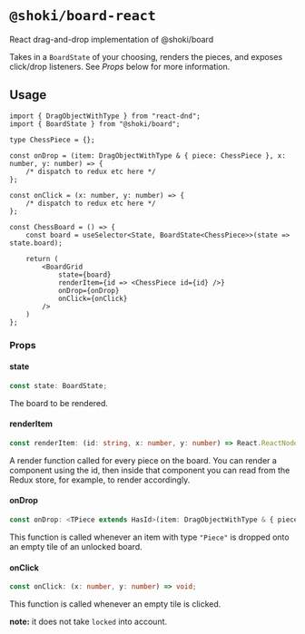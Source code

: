 # `@shoki/board-react`

React drag-and-drop implementation of @shoki/board

Takes in a `BoardState` of your choosing, renders the pieces, and exposes click/drop listeners. See _Props_ below for more information.

## Usage

```tsx
import { DragObjectWithType } from "react-dnd";
import { BoardState } from "@shoki/board";

type ChessPiece = {};

const onDrop = (item: DragObjectWithType & { piece: ChessPiece }, x: number, y: number) => {
    /* dispatch to redux etc here */
};

const onClick = (x: number, y: number) => {
    /* dispatch to redux etc here */
};

const ChessBoard = () => {
    const board = useSelector<State, BoardState<ChessPiece>>(state => state.board);

    return (
        <BoardGrid
            state={board}
            renderItem={id => <ChessPiece id={id} />}
            onDrop={onDrop}
            onClick={onClick}
        />
    )
};
```

### Props

#### state

```typescript
const state: BoardState;
```

The board to be rendered.

#### renderItem

```typescript
const renderItem: (id: string, x: number, y: number) => React.ReactNode | React.ReactNode[];
```

A render function called for every piece on the board. You can render a component using the id, then inside that component you can read from the Redux store, for example, to render accordingly.

#### onDrop

```typescript
const onDrop: <TPiece extends HasId>(item: DragObjectWithType & { piece: TPiece }, x: number, y: number) => void;
```

This function is called whenever an item with type `"Piece"` is dropped onto an empty tile of an unlocked board.

#### onClick

```typescript
const onClick: (x: number, y: number) => void;
```

This function is called whenever an empty tile is clicked.

**note:** it does not take `locked` into account.
